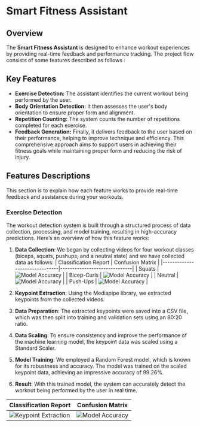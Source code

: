 # Smart Fitness Assistant

## Overview
The **Smart Fitness Assistant** is designed to enhance workout experiences by providing real-time feedback and performance tracking. The project flow consists of some features described as follows :

## Key Features
- **Exercise Detection:** The assistant identifies the current workout being performed by the user.
- **Body Orientation Detection:** It then assesses the user's body orientation to ensure proper form and alignment.
- **Repetition Counting:** The system counts the number of repetitions completed for each exercise.
- **Feedback Generation:** Finally, it delivers feedback to the user based on their performance, helping to improve technique and efficiency.
This comprehensive approach aims to support users in achieving their fitness goals while maintaining proper form and reducing the risk of injury.

## Features Descriptions
This section is to explain how each feature works to provide real-time feedback and assistance during your workouts.

### Exercise Detection

The workout detection system is built through a structured process of data collection, processing, and model training, resulting in high-accuracy predictions. Here’s an overview of how this feature works:

1. **Data Collection**: We began by collecting videos for four workout classes (biceps, squats, pushups, and a neutral state) and we have collected data as follows:
| Classification Report | Confusion Matrix |
|-------------------------------|------------------------------|
| Squats | ![Model Accuracy](path/to/image2.png) |
| Bicep-Curls | ![Model Accuracy](path/to/image2.png) |
| Neutral | ![Model Accuracy](path/to/image2.png) |
| Push-Ups | ![Model Accuracy](path/to/image2.png) |


3. **Keypoint Extraction**: Using the Mediapipe library, we extracted keypoints from the collected videos.

4. **Data Preparation**: The extracted keypoints were saved into a CSV file, which was then split into training and validation sets using an 80:20 ratio.

5. **Data Scaling**: To ensure consistency and improve the performance of the machine learning model, the keypoint data was scaled using a Standard Scaler.

6. **Model Training**: We employed a Random Forest model, which is known for its robustness and accuracy. The model was trained on the scaled keypoint data, achieving an impressive accuracy of 99.26%.

7. **Result**: With this trained model, the system can accurately detect the workout being performed by the user in real time.

| Classification Report | Confusion Matrix |
|-------------------------------|------------------------------|
| ![Keypoint Extraction](path/to/image1.png) | ![Model Accuracy](path/to/image2.png) |
